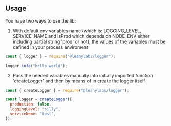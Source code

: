 ## Usage

You have two ways to use the lib:

1.  With default env variables name (which is: LOGGING_LEVEL, SERVICE_NAME and isProd which depends on NODE_ENV either including partial string 'prod' or not), the values of the variables must be defined in your process enviroment

```js
const { logger } = require("@leanylabs/logger");

logger.info("hello world");
```

2.  Pass the needed variables manually into initially imported function 'createLogger' and then by means of in create the logger itself

```js
const { createLogger } = require("@leanylabs/logger");

const logger = createLogger({
  production: false,
  loggingLevel: "silly",
  serviceNeme: "test",
});
```
